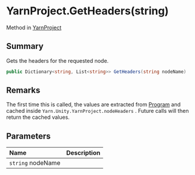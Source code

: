 # YarnProject.GetHeaders(string)

Method in [YarnProject](/docs/api/csharp/yarn.unity.yarnproject.md)

## Summary


Gets the headers for the requested node.


```csharp
public Dictionary<string, List<string>> GetHeaders(string nodeName)
```

## Remarks


The first time this is called, the values are extracted from  <a href="yarn.unity.yarnproject.program.md">Program</a>  and cached inside  <code>Yarn.Unity.YarnProject.nodeHeaders</code> . Future
calls will then return the cached values.


## Parameters

|Name|Description|
|:---|:---|
|`string` nodeName||

